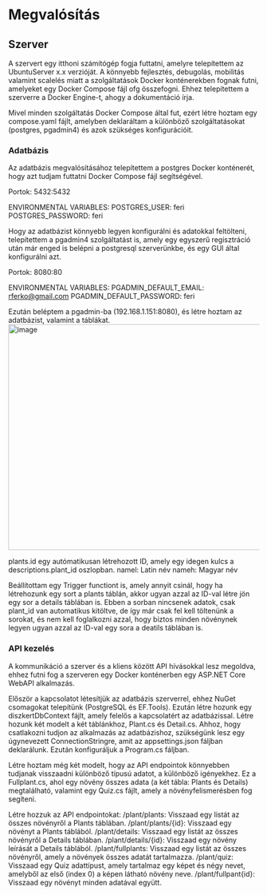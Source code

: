 # Megvalósítás
## Szerver
A szervert egy itthoni számítógép fogja futtatni, amelyre telepítettem az UbuntuServer x.x verzióját.
A könnyebb fejlesztés, debugolás, mobilitás valamint scalelés miatt a szolgáltatások Docker konténerekben fognak futni, amelyeket egy Docker Compose fájl ofg összefogni. Ehhez telepítettem a szerverre a Docker Engine-t, ahogy a dokumentáció írja.

Mivel minden szolgáltatás Docker Compose által fut, ezért létre hoztam egy compose.yaml fájlt, amelyben deklaráltam a különböző szolgáltatásokat (postgres, pgadmin4) és azok szükséges konfigurációit.
### Adatbázis
Az adatbázis megvalósításához telepítettem a postgres Docker konténerét, hogy azt tudjam futtatni Docker Compose fájl segítségével.

Portok: 5432:5432

ENVIRONMENTAL VARIABLES:
POSTGRES_USER: feri
POSTGRES_PASSWORD: feri

Hogy az adatbázist könnyebb legyen konfigurálni és adatokkal feltölteni, telepítettem a pgadmin4 szolgáltatást is, amely egy egyszerű regisztráció után már enged is belépni a postgresql szerverünkbe, és egy GUI által konfigurálni azt.

Portok: 8080:80

ENVIRONMENTAL VARIABLES:
PGADMIN_DEFAULT_EMAIL: rferko@gmail.com
PGADMIN_DEFAULT_PASSWORD: feri

Ezután beléptem a pgadmin-ba (192.168.1.151:8080), és létre hoztam az adatbázist, valamint a táblákat.
<img width="644" height="452" alt="image" src="https://github.com/user-attachments/assets/ba8a42c1-b250-4ca7-ad77-4460883f77bc" />

plants.id egy autómatikusan létrehozott ID, amely egy idegen kulcs a descriptions.plant_id oszlopban.
namel: Latin név
nameh: Magyar név

Beállítottam egy Trigger functiont is, amely annyit csinál, hogy ha létrehozunk egy sort a plants táblán, akkor ugyan azzal az ID-val létre jön egy sor a details táblában is. Ebben a sorban nincsenek adatok, csak plant_id van automatikus kitöltve, de így már csak fel kell töltenünk a sorokat, és nem kell foglalkozni azzal, hogy biztos minden növénynek legyen ugyan azzal az ID-val egy sora a deatils táblában is.

### API kezelés
A kommunikáció a szerver és a kliens között API hívásokkal lesz megoldva, ehhez futni fog a szerveren egy Docker konténerben egy ASP.NET Core WebAPI alkalmazás.

Először a kapcsolatot létesítjük az adatbázis szerverrel, ehhez NuGet csomagokat telepítünk (PostgreSQL és EF.Tools). Ezután létre hozunk egy diszkertDbContext fájlt, amely felelős a kapcsolatért az adatbázissal. Létre hozunk két modelt a két táblánkhoz, Plant.cs és Detail.cs. Ahhoz, hogy csatlakozni tudjon az alkalmazás az adatbázishoz, szükségünk lesz egy úgynevezett ConnectionStringre, amit az appsettings.json fáljban deklarálunk. Ezután konfiguráljuk a Program.cs fáljban. 

Létre hoztam még két modelt, hogy az API endpointok könnyebben tudjanak visszaadni különböző típusú adatot, a különböző igényekhez. Ez a Fullplant.cs, ahol egy növény összes adata (a két tábla: Plants és Details) megtalálható, valamint egy Quiz.cs fájlt, amely a növényfelismerésben fog segíteni.

Létre hozzuk az API endpointokat:
/plant/plants: Visszaad egy listát az összes növényről a Plants táblában.
/plant/plants/{id}: Visszaad egy növényt a Plants táblából.
/plant/details: Visszaad egy listát az összes növényről a Details táblában.
/plant/details/{id}: Visszaad egy növény leírását a Details táblából.
/plant/fullplants: Visszaad egy listát az összes növényről, amely a növények összes adatát tartalmazza.
/plant/quiz: Visszaad egy Quiz adattípust, amely tartalmaz egy képet és négy nevet, amelyből az első (index 0) a képen látható növény neve.
/plant/fullpant{id}: Visszaad egy növényt minden adatával együtt.






